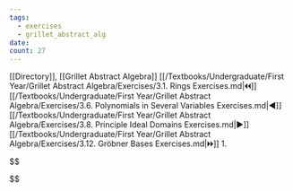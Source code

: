 ```yaml
---
tags:
  - exercises
  - grillet_abstract_alg
date:
count: 27
---
```

[[Directory]], [[Grillet Abstract Algebra]]
[[/Textbooks/Undergraduate/First Year/Grillet Abstract Algebra/Exercises/3.1. Rings Exercises.md|🞀🞀]] [[/Textbooks/Undergraduate/First Year/Grillet Abstract Algebra/Exercises/3.6. Polynomials in Several Variables Exercises.md|◀]] [[/Textbooks/Undergraduate/First Year/Grillet Abstract Algebra/Exercises/3.8. Principle Ideal Domains Exercises.md|▶]] [[/Textbooks/Undergraduate/First Year/Grillet Abstract Algebra/Exercises/3.12. Gröbner Bases Exercises.md|🞂🞂]]
1. 

$$

$$
